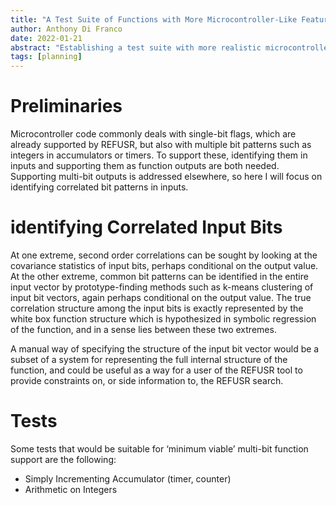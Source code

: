 ```yaml
---
title: "A Test Suite of Functions with More Microcontroller-Like Features"
author: Anthony Di Franco
date: 2022-01-21
abstract: "Establishing a test suite with more realistic microcontroller-like examples. Drawing from symbolic regression benchmarks where appropriate."
tags: [planning]
---
```


# Preliminaries

Microcontroller code commonly deals with single-bit flags, which are already supported by REFUSR, but also with multiple bit patterns such as integers in accumulators or timers. To support these, identifying them in inputs and supporting them as function outputs are both needed. Supporting multi-bit outputs is addressed elsewhere, so here I will focus on identifying correlated bit patterns in inputs.

# identifying Correlated Input Bits

At one extreme, second order correlations can be sought by looking at the covariance statistics of input bits, perhaps conditional on the output value. At the other extreme, common bit patterns can be identified in the entire input vector by prototype-finding methods such as k-means clustering of input bit vectors, again perhaps conditional on the output value. The true correlation structure among the input bits is exactly represented by the white box function structure which is hypothesized in symbolic regression of the function, and in a sense lies between these two extremes.

A manual way of specifying the structure of the input bit vector would be a subset of a system for representing the full internal structure of the function, and could be useful as a way for a user of the REFUSR tool to provide constraints on, or side information to, the REFUSR search.

# Tests

Some tests that would be suitable for ‘minimum viable’ multi-bit function support are the following:

 * Simply Incrementing Accumulator (timer, counter)
 * Arithmetic on  Integers
